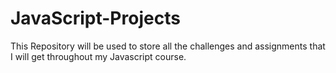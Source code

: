 # JavaScript-Projects

This Repository will be used to store all the challenges and assignments that
I will get throughout my Javascript course.
